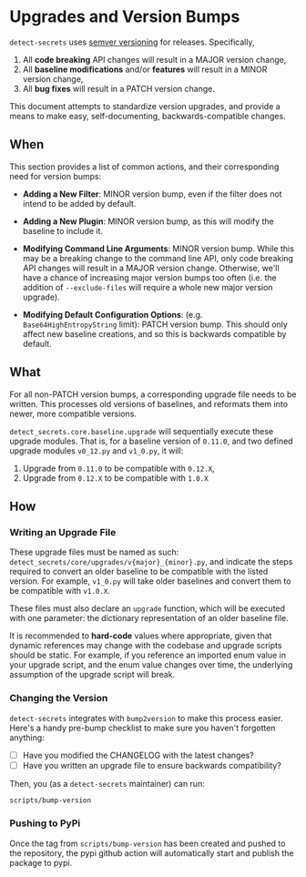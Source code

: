 # Upgrades and Version Bumps

`detect-secrets` uses [semver versioning](https://semver.org/) for releases. Specifically,

1. All **code breaking** API changes will result in a MAJOR version change,
2. All **baseline modifications** and/or **features** will result in a MINOR version change,
3. All **bug fixes** will result in a PATCH version change.

This document attempts to standardize version upgrades, and provide a means to make easy,
self-documenting, backwards-compatible changes.

## When

This section provides a list of common actions, and their corresponding need for version bumps:

- **Adding a New Filter**: MINOR version bump, even if the filter does not intend to be added
  by default.

- **Adding a New Plugin**: MINOR version bump, as this will modify the baseline to include it.

- **Modifying Command Line Arguments**: MINOR version bump. While this may be a breaking change
  to the command line API, only code breaking API changes will result in a MAJOR version change.
  Otherwise, we'll have a chance of increasing major version bumps too often (i.e. the addition
  of `--exclude-files` will require a whole new major version upgrade).

- **Modifying Default Configuration Options**: (e.g. `Base64HighEntropyString` limit): PATCH
  version bump. This should only affect new baseline creations, and so this is backwards compatible
  by default.

## What

For all non-PATCH version bumps, a corresponding upgrade file needs to be written. This processes
old versions of baselines, and reformats them into newer, more compatible versions.

`detect_secrets.core.baseline.upgrade` will sequentially execute these upgrade modules. That is,
for a baseline version of `0.11.0`, and two defined upgrade modules `v0_12.py` and `v1_0.py`,
it will:

1. Upgrade from `0.11.0` to be compatible with `0.12.X`,
2. Upgrade from `0.12.X` to be compatible with `1.0.X`

## How

### Writing an Upgrade File

These upgrade files must be named as such: `detect_secrets/core/upgrades/v{major}_{minor}.py`, and
indicate the steps required to convert an older baseline to be compatible with the listed version.
For example, `v1_0.py` will take older baselines and convert them to be compatible with `v1.0.X`.

These files must also declare an `upgrade` function, which will be executed with one parameter:
the dictionary representation of an older baseline file.

It is recommended to **hard-code** values where appropriate, given that dynamic references may
change with the codebase and upgrade scripts should be static. For example, if you reference an
imported enum value in your upgrade script, and the enum value changes over time, the underlying
assumption of the upgrade script will break.

### Changing the Version

`detect-secrets` integrates with `bump2version` to make this process easier. Here's a handy
pre-bump checklist to make sure you haven't forgotten anything:

- [ ] Have you modified the CHANGELOG with the latest changes?
- [ ] Have you written an upgrade file to ensure backwards compatibility?

Then, you (as a `detect-secrets` maintainer) can run:

```bash
scripts/bump-version
```

### Pushing to PyPi

Once the tag from `scripts/bump-version` has been created and pushed to the repository, the pypi
github action will automatically start and publish the package to pypi.
